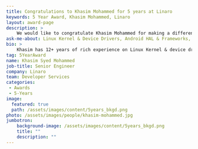 ```yaml
---
title: Congratulations to Khasim Mohammed for 5 years at Linaro
keywords: 5 Year Award, Khasim Mohammed, Linaro
layout: award-page
description: >
    We would like to congratulate Khasim Mohammed for making a difference in open source at Linaro for 5 years.
ask-me-about: Linux Kernel & Device Drivers, Android HAL & Frameworks, Open Hardware Platforms
bio: >
    Khasim has 12+ years of rich experience on Linux Kernel & device drivers for ARM SOCs. Khasim started his career as a Linux kernel developer for TI's OMAP (1,2,3) series of processors, he ported latest kernels to new TI SOC platforms, developing & up streaming of various device drivers to kernel.org. Khasim contributed significantly to TI's open source initiatives, he was one of the core team member that conceptualized & developed beagleboard.org. Khasim in his previous role at Texas Instruments was leading the Android development team, bringing substantial revenue & growth to TI's Sitara business by identifying non-mobile segments for Android, interacting with customers & solving issues by customizing & optimizing the Android software stack to meet the requirements, helping world wide FAEs to ramp customers to production. Khasim is a well known speaker on Android, has delivered keynote at Android builders summit, DroidCon, Droid Summit, etc. Khasim is also a maintainer of arowboat.org
tag: 5YearAward
name: Khasim Syed Mohammed
job-title: Senior Engineer
company: Linaro
team: Developer Services
categories:
 - Awards
 - 5-Years
image:
  featured: true
  path: /assets/images/content/5years_bkgd.png
photo: /assets/images/people/khasim-mohammed.jpg
jumbotron:
    background-image: /assets/images/content/5years_bkgd.png
    title: ""
    description: ""
---
```

